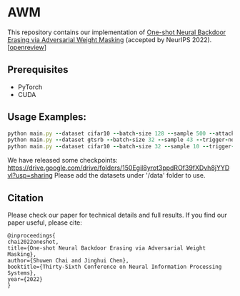 # AWM
 
This repository contains our implementation of [One-shot Neural Backdoor Erasing via Adversarial Weight Masking](https://arxiv.org/abs/2207.04497) (accepted by NeurIPS 2022). \[[openreview](https://openreview.net/forum?id=Yb3dRKY170h)\]


## Prerequisites
* PyTorch
* CUDA


## Usage Examples:

```ruby
python main.py --dataset cifar10 --batch-size 128 --sample 500 --attack trojan-sq
python main.py --dataset gtsrb --batch-size 32 --sample 43 --trigger-norm 100 --attack a2a --arch small_vgg
python main.py --dataset cifar10 --batch-size 32 --sample 10 --trigger-norm 100 --attack badnets --alpha 0.99
```

We have released some checkpoints: https://drive.google.com/drive/folders/150Egil8yrot3ppdROf39fXDvh8jYYDvl?usp=sharing
Please add the datasets under '/data' folder to use.

## Citation
Please check our paper for technical details and full results. If you find our paper useful, please cite:

```
@inproceedings{
chai2022oneshot,
title={One-shot Neural Backdoor Erasing via Adversarial Weight Masking},
author={Shuwen Chai and Jinghui Chen},
booktitle={Thirty-Sixth Conference on Neural Information Processing Systems},
year={2022}
}
```
